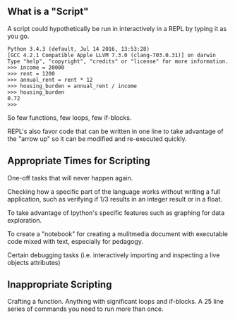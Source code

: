 What is a "Script"
-----
A script could hypothetically be run in interactively in a REPL by typing it as you go.

    Python 3.4.3 (default, Jul 14 2016, 13:53:28)
    [GCC 4.2.1 Compatible Apple LLVM 7.3.0 (clang-703.0.31)] on darwin
    Type "help", "copyright", "credits" or "license" for more information.
    >>> income = 20000
    >>> rent = 1200
    >>> annual_rent = rent * 12
    >>> housing_burden = annual_rent / income
    >>> housing_burden
    0.72
    >>>
    
So few functions, few loops, few if-blocks.

REPL's also favor code that can be written in one line to take advantage of the  "arrow up" so it can be modified and re-executed quickly.

Appropriate Times for Scripting
------
One-off tasks that will never happen again.

Checking how a specific part of the language works without writing a full application, such as verifying if 1/3 results in an integer result or in a float.

To take advantage of Ipython's specific features such as graphing for data exploration.

To create a "notebook" for creating a mulitmedia document with executable code mixed with text, especially for pedagogy.

Certain debugging tasks (i.e. interactively importing and inspecting a live objects attributes)

Inappropriate Scripting
------
Crafting a function. Anything with significant loops and if-blocks. A 25 line series of commands you need to run more than once.
